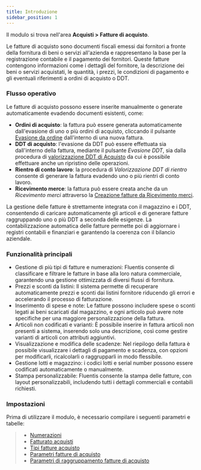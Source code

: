 ```yaml
---
title: Introduzione
sidebar_position: 1
---
```


Il modulo si trova nell'area **Acquisti > Fatture di acquisto**.   

Le fatture di acquisto sono documenti fiscali emessi dai fornitori a fronte della fornitura di beni o servizi all'azienda e rappresentano la base per la registrazione contabile e il pagamento dei fornitori. Queste fatture contengono informazioni come i dettagli del fornitore, la descrizione dei beni o servizi acquistati, le quantità, i prezzi, le condizioni di pagamento e gli eventuali riferimenti a ordini di acquisto o DDT.

### **Flusso operativo**

Le fatture di acquisto possono essere inserite manualmente o generate automaticamente evadendo documenti esistenti, come:

- **Ordini di acquisto**: la fattura può essere generata automaticamente dall'evasione di uno o più ordini di acquisto, cliccando il pulsante [Evasione da ordine](/docs/purchase/purchase-invoices/insert-purchase-invoice/purchase-invoice-procedures/execution-from-purchase-order) dall'interno di una nuova fattura.   
- **DDT di acquisto**: l'evasione da DDT può essere effettuata sia dall'interno della fattura, mediante il pulsante *Evasione DDT*, sia dalla procedura di [valorizzazione DDT di Acquisto](/docs/purchase/purchase-invoices/procedures/purchase-delivery-note-valorization) da cui è possibile effettuare anche un ripristino delle operazioni. 
- **Rientro di conto lavoro**: la procedura di *Valorizzazione DDT di rientro* consente di generare la fattura evadendo uno o più rientri di conto lavoro.   
- **Ricevimento merce**: la fattura può essere creata anche da un *Ricevimento merci* attraverso la [Creazione fatture da Ricevimento merci](/docs/purchase/purchase-invoices/procedures/create-purchase-invoices-from-goods-receipt).    

La gestione delle fatture è strettamente integrata con il magazzino e i DDT, consentendo di caricare automaticamente gli articoli e di generare fatture raggruppando uno o più DDT a seconda delle esigenze. La contabilizzazione automatica delle fatture permette poi di aggiornare i registri contabili e finanziari e garantendo la coerenza con il bilancio aziendale. 


### **Funzionalità principali**

- Gestione di più tipi di fatture e numerazioni: Fluentis consente di classificare e filtrare le fatture in base alla loro natura commerciale, garantendo una gestione ottimizzata di diversi flussi di fornitura.
- Prezzi e sconti da listini: Il sistema permette di recuperare automaticamente prezzi e sconti dai listini fornitore riducendo gli errori e accelerando il processo di fatturazione.
- Inserimento di spese e note: Le fatture possono includere spese o sconti legati ai beni scaricati dal magazzino, e ogni articolo può avere note specifiche per una maggiore personalizzazione della fattura.
- Articoli non codificati e varianti: È possibile inserire in fattura articoli non presenti a sistema, inserendo solo una descrizione, così come gestire varianti di articoli con attributi aggiuntivi.
- Visualizzazione e modifica delle scadenze: Nel riepilogo della fattura è possibile visualizzare i dettagli di pagamento e scadenza, con opzioni per modificarli, ricalcolarli o raggrupparli in modo flessibile.
- Gestione lotti e magazzino: i codici lotti e serial number possono essere codificati automaticamente o manualmente. 
- Stampa personalizzabile: Fluentis consente la stampa delle fatture, con layout personalizzabili, includendo tutti i dettagli commerciali e contabili richiesti.

### **Impostazioni**

Prima di utilizzare il modulo, è necessario compilare i seguenti parametri e tabelle: 
> - [Numerazioni](/docs/configurations/tables/fluentis-numerations)    
> - [Fatturato acquisti](/docs/configurations/tables/purchase/purchase-turnover/)
> - [Tipi fatture acquisto](/docs/configurations/tables/purchase/purchase-invoices-type)
> - [Parametri fatture di acquisto](/docs/configurations/parameters/purchase/purchase-invoices-parameters)
> - [Parametri di raggruppamento fatture di acquisto](/docs/configurations/parameters/purchase/invoice-grouping/)
